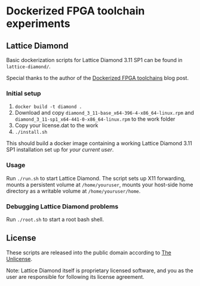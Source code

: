 # Dockerized FPGA toolchain experiments

## Lattice Diamond

Basic dockerization scripts for Lattice Diamond 3.11 SP1 can be found in `lattice-diamond/`.

Special thanks to the author of the [Dockerized FPGA toolchains](https://section5.ch/index.php/2017/01/20/669/) blog post.

### Initial setup

1. `docker build -t diamond .`
1. Download and copy `diamond_3_11-base_x64-396-4-x86_64-linux.rpm` and `diamond_3_11-sp1_x64-441-0-x86_64-linux.rpm` to the work folder
1. Copy your license.dat to the work 
1. `./install.sh`

This should build a docker image containing a working Lattice Diamond 3.11 SP1 installation set up for *your current user*.

### Usage

Run `./run.sh` to start Lattice Diamond.
The script sets up X11 forwarding, mounts a persistent volume at `/home/youruser`, mounts your host-side home directory as a writable volume at `/home/youruser/home`.

### Debugging Lattice Diamond problems

Run `./root.sh` to start a root bash shell.

## License

These scripts are released into the public domain according to [The Unlicense](http://unlicense.org).

Note: Lattice Diamond itself is proprietary licensed software, and you as the user are responsible for following its license agreement.
